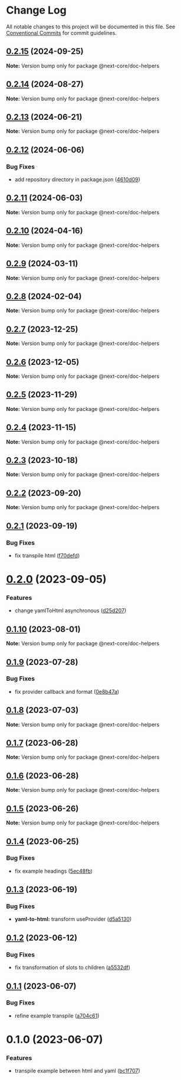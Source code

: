 # Change Log

All notable changes to this project will be documented in this file.
See [Conventional Commits](https://conventionalcommits.org) for commit guidelines.

## [0.2.15](https://github.com/easyops-cn/next-core/compare/@next-core/doc-helpers@0.2.14...@next-core/doc-helpers@0.2.15) (2024-09-25)

**Note:** Version bump only for package @next-core/doc-helpers





## [0.2.14](https://github.com/easyops-cn/next-core/compare/@next-core/doc-helpers@0.2.13...@next-core/doc-helpers@0.2.14) (2024-08-27)

**Note:** Version bump only for package @next-core/doc-helpers





## [0.2.13](https://github.com/easyops-cn/next-core/compare/@next-core/doc-helpers@0.2.12...@next-core/doc-helpers@0.2.13) (2024-06-21)

**Note:** Version bump only for package @next-core/doc-helpers





## [0.2.12](https://github.com/easyops-cn/next-core/compare/@next-core/doc-helpers@0.2.11...@next-core/doc-helpers@0.2.12) (2024-06-06)


### Bug Fixes

* add repository directory in package.json ([4610d09](https://github.com/easyops-cn/next-core/commit/4610d0987f98b4cda82aa232e488f375bcfd42a3))





## [0.2.11](https://github.com/easyops-cn/next-core/compare/@next-core/doc-helpers@0.2.10...@next-core/doc-helpers@0.2.11) (2024-06-03)

**Note:** Version bump only for package @next-core/doc-helpers





## [0.2.10](https://github.com/easyops-cn/next-core/compare/@next-core/doc-helpers@0.2.9...@next-core/doc-helpers@0.2.10) (2024-04-16)

**Note:** Version bump only for package @next-core/doc-helpers





## [0.2.9](https://github.com/easyops-cn/next-core/compare/@next-core/doc-helpers@0.2.8...@next-core/doc-helpers@0.2.9) (2024-03-11)

**Note:** Version bump only for package @next-core/doc-helpers





## [0.2.8](https://github.com/easyops-cn/next-core/compare/@next-core/doc-helpers@0.2.7...@next-core/doc-helpers@0.2.8) (2024-02-04)

**Note:** Version bump only for package @next-core/doc-helpers





## [0.2.7](https://github.com/easyops-cn/next-core/compare/@next-core/doc-helpers@0.2.6...@next-core/doc-helpers@0.2.7) (2023-12-25)

**Note:** Version bump only for package @next-core/doc-helpers





## [0.2.6](https://github.com/easyops-cn/next-core/compare/@next-core/doc-helpers@0.2.5...@next-core/doc-helpers@0.2.6) (2023-12-05)

**Note:** Version bump only for package @next-core/doc-helpers





## [0.2.5](https://github.com/easyops-cn/next-core/compare/@next-core/doc-helpers@0.2.4...@next-core/doc-helpers@0.2.5) (2023-11-29)

**Note:** Version bump only for package @next-core/doc-helpers





## [0.2.4](https://github.com/easyops-cn/next-core/compare/@next-core/doc-helpers@0.2.3...@next-core/doc-helpers@0.2.4) (2023-11-15)

**Note:** Version bump only for package @next-core/doc-helpers





## [0.2.3](https://github.com/easyops-cn/next-core/compare/@next-core/doc-helpers@0.2.2...@next-core/doc-helpers@0.2.3) (2023-10-18)

**Note:** Version bump only for package @next-core/doc-helpers





## [0.2.2](https://github.com/easyops-cn/next-core/compare/@next-core/doc-helpers@0.2.1...@next-core/doc-helpers@0.2.2) (2023-09-20)

**Note:** Version bump only for package @next-core/doc-helpers





## [0.2.1](https://github.com/easyops-cn/next-core/compare/@next-core/doc-helpers@0.2.0...@next-core/doc-helpers@0.2.1) (2023-09-19)


### Bug Fixes

* fix transpile html ([f70defd](https://github.com/easyops-cn/next-core/commit/f70defd599145cb2f6c6c43aa0fffb68055d3760))





# [0.2.0](https://github.com/easyops-cn/next-core/compare/@next-core/doc-helpers@0.1.10...@next-core/doc-helpers@0.2.0) (2023-09-05)


### Features

* change yamlToHtml asynchronous ([d25d207](https://github.com/easyops-cn/next-core/commit/d25d20726a1ee2d0a6ff105b1f12da62fb9a1b11))





## [0.1.10](https://github.com/easyops-cn/next-core/compare/@next-core/doc-helpers@0.1.9...@next-core/doc-helpers@0.1.10) (2023-08-01)

**Note:** Version bump only for package @next-core/doc-helpers





## [0.1.9](https://github.com/easyops-cn/next-core/compare/@next-core/doc-helpers@0.1.8...@next-core/doc-helpers@0.1.9) (2023-07-28)


### Bug Fixes

* fix provider callback and format ([0e8b47a](https://github.com/easyops-cn/next-core/commit/0e8b47aa48714da7dfe831b0706a5049116ab0a9))





## [0.1.8](https://github.com/easyops-cn/next-core/compare/@next-core/doc-helpers@0.1.7...@next-core/doc-helpers@0.1.8) (2023-07-03)

**Note:** Version bump only for package @next-core/doc-helpers





## [0.1.7](https://github.com/easyops-cn/next-core/compare/@next-core/doc-helpers@0.1.6...@next-core/doc-helpers@0.1.7) (2023-06-28)

**Note:** Version bump only for package @next-core/doc-helpers





## [0.1.6](https://github.com/easyops-cn/next-core/compare/@next-core/doc-helpers@0.1.5...@next-core/doc-helpers@0.1.6) (2023-06-28)

**Note:** Version bump only for package @next-core/doc-helpers





## [0.1.5](https://github.com/easyops-cn/next-core/compare/@next-core/doc-helpers@0.1.4...@next-core/doc-helpers@0.1.5) (2023-06-26)

**Note:** Version bump only for package @next-core/doc-helpers





## [0.1.4](https://github.com/easyops-cn/next-core/compare/@next-core/doc-helpers@0.1.3...@next-core/doc-helpers@0.1.4) (2023-06-25)


### Bug Fixes

* fix example headings ([5ec48fb](https://github.com/easyops-cn/next-core/commit/5ec48fbfb93e3d98905b4150b553fcd51023092f))





## [0.1.3](https://github.com/easyops-cn/next-core/compare/@next-core/doc-helpers@0.1.2...@next-core/doc-helpers@0.1.3) (2023-06-19)


### Bug Fixes

* **yaml-to-html:** transform useProvider ([d5a5130](https://github.com/easyops-cn/next-core/commit/d5a5130b4c8ba93dcee71e139522281f2d4e209e))





## [0.1.2](https://github.com/easyops-cn/next-core/compare/@next-core/doc-helpers@0.1.1...@next-core/doc-helpers@0.1.2) (2023-06-12)


### Bug Fixes

* fix transformation of slots to children ([a5532df](https://github.com/easyops-cn/next-core/commit/a5532df308a9409746a9273df52d131be757a66f))





## [0.1.1](https://github.com/easyops-cn/next-core/compare/@next-core/doc-helpers@0.1.0...@next-core/doc-helpers@0.1.1) (2023-06-07)


### Bug Fixes

* refine example transpile ([a704c61](https://github.com/easyops-cn/next-core/commit/a704c614a8eb82e91790f09a25f6d5ecc8e0c646))





# 0.1.0 (2023-06-07)


### Features

* transpile example between html and yaml ([bc1f707](https://github.com/easyops-cn/next-core/commit/bc1f707bd05bf7e45114504bc29765301dfd520e))
